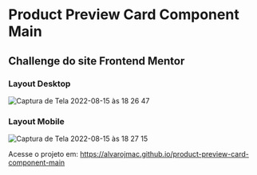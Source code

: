 # Product Preview Card Component Main

## Challenge do site Frontend Mentor

### Layout Desktop
![Captura de Tela 2022-08-15 às 18 26 47](https://user-images.githubusercontent.com/99209300/184721600-759f6275-96de-42a7-b105-75dd822cf9f1.png)

### Layout Mobile
![Captura de Tela 2022-08-15 às 18 27 15](https://user-images.githubusercontent.com/99209300/184721538-766e416b-5797-447b-b2c7-01a3144b92bc.png)


Acesse o projeto em: https://alvarojmac.github.io/product-preview-card-component-main


